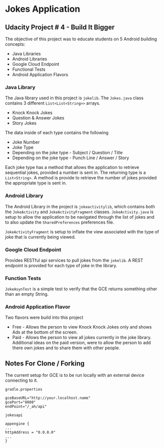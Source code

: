 # Jokes Application

## Udacity Project # 4 - Build It Bigger
The objective of this project was to educate students on 5 Android building concepts:

* Java Libraries
* Android Libraries
* Google Cloud Endpoint
* Functional Tests
* Android Application Flavors

### Java Library
The Java library used in this project is `jokelib`. The `Jokes.java` class contains 3 different `List<List<String>>` arrays.

* Knock Knock Jokes
* Question & Answer Jokes
* Story Jokes

The data inside of each type contains the following
* Joke Number
* Joke Type
* Depending on the joke type - Subject / Question / Title
* Depending on the joke type - Punch Line / Answer / Story

Each joke type has a method that allows the application to retrieve sequential jokes, provided a number is sent in. The returning type is a `List<String>`. 
A method is provide to retrieve the number of jokes provided the appropriate type is sent in.

### Android Library
The Android Library in the project is `jokeactivitylib`, which contains both the `JokeActivity` and `JokeActivityFragment` classes. 
`JokeActivity.java` is setup to allow the application to be navigated through the list of jokes and to also update the `SharedPreferences` preferences file.

`JokeActivityFragment` is setup to inflate the view associated with the type of joke that is currently being viewed.

### Google Cloud Endpoint
Provides RESTful api services to pull jokes from the `jokelib`. A REST endpoint is provided for each type of joke in the library. 

### Function Tests
`JokeAsynTest` is a simple test to verify that the GCE returns something other than an empty String.

### Android Application Flavor
Two flavors were build into this project

* Free - Allows the person to view Knock Knock Jokes only and shows Ads at the bottom of the screen.
* Paid - Allows the person to view all jokes currently in the joke library. Additional ideas on the paid version, were to allow the person to add there own jokes and to share them with other people.

## Notes For Clone / Forking
The current setup for GCE is to be run locally with an external device connecting to it.

`gradle.properties`
```
gceBaseURL="http://your.localhost.name"
gcePort="8080"
endPoint="/_ah/api"
```

`jokesapi`
```
appengine {
...
httpAddress = "0.0.0.0"
...
}
```
